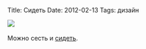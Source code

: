 Title: Сидеть
Date: 2012-02-13
Tags: дизайн

<div class="text"><img src="http://dl.dropbox.com/u/140528/site/omega.jpg" /><br /><br />
Можно сесть и <a href="http://is-arquitectura.es/2010/12/13/omega-cabina-de-ducha-de-lujo-con-asiento/">сидеть</a>.</div>